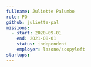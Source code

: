 ```yaml
---
fullname: Juliette Palumbo
role: PO 
github: juliette-pal
missions: 
  - start: 2020-09-01 
    end: 2021-08-01 
    status: independent
    employer: lazone/scopyleft
startups:
---
```

